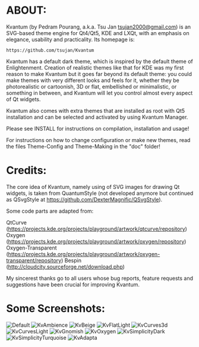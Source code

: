 # ABOUT:

Kvantum (by Pedram Pourang, a.k.a. Tsu Jan <tsujan2000@gmail.com>) is an SVG-based theme engine for Qt4/Qt5, KDE and LXQt, with an emphasis on elegance, usability and practicality. Its homepage is:

	https://github.com/tsujan/Kvantum

Kvantum has a default dark theme, which is inspired by the default theme of Enlightenment. Creation of realistic themes like that for KDE was my first reason to make Kvantum but it goes far beyond its default theme: you could make themes with very different looks and feels for it, whether they be photorealistic or cartoonish, 3D or flat, embellished or minimalistic, or something in between, and Kvantum will let you control almost every aspect of Qt widgets.

Kvantum also comes with extra themes that are installed as root with Qt5 installation and can be selected and activated by using Kvantum Manager.

Please see INSTALL for instructions on compilation, installation and usage!

For instructions on how to change configuration or make new themes, read the files Theme-Config and Theme-Making in the "doc" folder!


# Credits:

The core idea of Kvantum, namely using of SVG images for drawing Qt widgets, is taken from QuantumStyle (not developed anymore but continued as QSvgStyle at https://github.com/DexterMagnific/QSvgStyle).

Some code parts are adapted from:

QtCurve (https://projects.kde.org/projects/playground/artwork/qtcurve/repository)
Oxygen (https://projects.kde.org/projects/playground/artwork/oxygen/repository)
Oxygen-Transparent (https://projects.kde.org/projects/playground/artwork/oxygen-transparent/repository)
Bespin (http://cloudcity.sourceforge.net/download.php)

My sincerest thanks go to all users whose bug reports, feature requests and suggestions have been crucial for improving Kvantum.

# Some Screenshots:

![Default](screenshots/Default.png?raw=true "Default")
![KvAmbience](screenshots/KvAmbience.png?raw=true "KvAmbience")
![KvBeige](screenshots/KvBeige.png?raw=true "KvBeige")
![KvFlatLight](screenshots/KvFlatLight.png?raw=true "KvFlatLight")
![KvCurves3d](screenshots/KvCurves3d.png?raw=true "KvCurves3d")
![KvCurvesLight](screenshots/KvCurvesLight.png?raw=true "KvCurvesLight")
![KvGnomish](screenshots/KvGnomish.png?raw=true "KvGnomish")
![KvOxygen](screenshots/KvOxygen.png?raw=true "KvOxygen")
![KvSimplicityDark](screenshots/KvSimplicityDark.png?raw=true "KvSimplicityDark")
![KvSimplicityTurquoise](screenshots/KvSimplicityTurquoise.png?raw=true "KvSimplicityTurquoise")
![KvAdapta](screenshots/KvAdapta.png?raw=true "KvAdapta")
